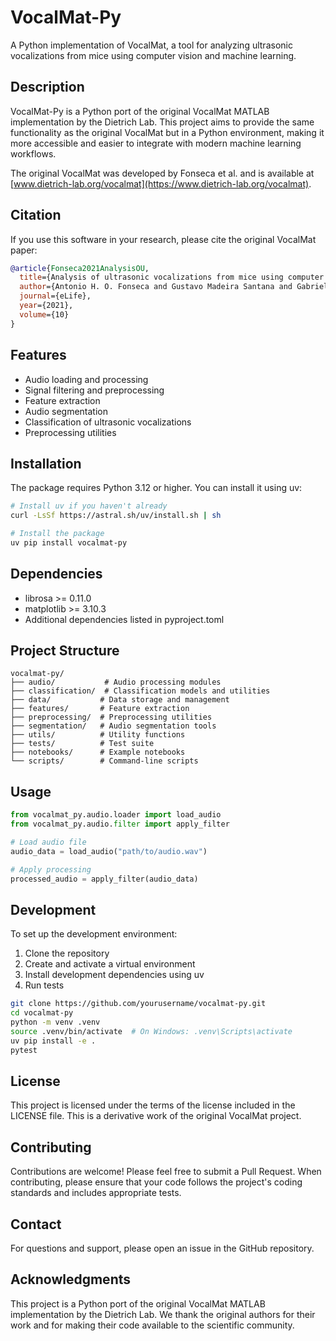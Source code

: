 # VocalMat-Py

A Python implementation of VocalMat, a tool for analyzing ultrasonic vocalizations from mice using computer vision and machine learning.

## Description

VocalMat-Py is a Python port of the original VocalMat MATLAB implementation by the Dietrich Lab. This project aims to provide the same functionality as the original VocalMat but in a Python environment, making it more accessible and easier to integrate with modern machine learning workflows.

The original VocalMat was developed by Fonseca et al. and is available at [www.dietrich-lab.org/vocalmat](https://www.dietrich-lab.org/vocalmat).

## Citation

If you use this software in your research, please cite the original VocalMat paper:

```bibtex
@article{Fonseca2021AnalysisOU,
  title={Analysis of ultrasonic vocalizations from mice using computer vision and machine learning},
  author={Antonio H. O. Fonseca and Gustavo Madeira Santana and Gabriela M Bosque Ortiz and Sergio Bampi and Marcelo O. Dietrich},
  journal={eLife},
  year={2021},
  volume={10}
}
```

## Features

- Audio loading and processing
- Signal filtering and preprocessing
- Feature extraction
- Audio segmentation
- Classification of ultrasonic vocalizations
- Preprocessing utilities

## Installation

The package requires Python 3.12 or higher. You can install it using uv:

```bash
# Install uv if you haven't already
curl -LsSf https://astral.sh/uv/install.sh | sh

# Install the package
uv pip install vocalmat-py
```

## Dependencies

- librosa >= 0.11.0
- matplotlib >= 3.10.3
- Additional dependencies listed in pyproject.toml

## Project Structure

```
vocalmat-py/
├── audio/           # Audio processing modules
├── classification/  # Classification models and utilities
├── data/           # Data storage and management
├── features/       # Feature extraction
├── preprocessing/  # Preprocessing utilities
├── segmentation/   # Audio segmentation tools
├── utils/          # Utility functions
├── tests/          # Test suite
├── notebooks/      # Example notebooks
└── scripts/        # Command-line scripts
```

## Usage

```python
from vocalmat_py.audio.loader import load_audio
from vocalmat_py.audio.filter import apply_filter

# Load audio file
audio_data = load_audio("path/to/audio.wav")

# Apply processing
processed_audio = apply_filter(audio_data)
```

## Development

To set up the development environment:

1. Clone the repository
2. Create and activate a virtual environment
3. Install development dependencies using uv
4. Run tests

```bash
git clone https://github.com/yourusername/vocalmat-py.git
cd vocalmat-py
python -m venv .venv
source .venv/bin/activate  # On Windows: .venv\Scripts\activate
uv pip install -e .
pytest
```

## License

This project is licensed under the terms of the license included in the LICENSE file. This is a derivative work of the original VocalMat project.

## Contributing

Contributions are welcome! Please feel free to submit a Pull Request. When contributing, please ensure that your code follows the project's coding standards and includes appropriate tests.

## Contact

For questions and support, please open an issue in the GitHub repository.

## Acknowledgments

This project is a Python port of the original VocalMat MATLAB implementation by the Dietrich Lab. We thank the original authors for their work and for making their code available to the scientific community.
